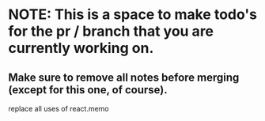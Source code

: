 # NOTE: This is a space to make todo's for the pr / branch that you are currently working on. 
Make sure to remove all notes before merging (except for this one, of course).
----------------------------------------------------------------------------------------------------
replace all uses of react.memo

